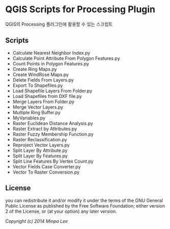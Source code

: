 QGIS Scripts for Processing Plugin 
===================================

QGIS의 Processing 플러그인에 활용할 수 있는 스크립트

Scripts
--------
 - Calculate Nearest Neighbor Index.py
 - Calculate Point Attribute From Polygon Features.py
 - Count Points in Polygon Features.py
 - Create Ring Maps.py
 - Create WindRose Maps.py
 - Delete Fields From Layers.py
 - Export To Shapefiles.py
 - Load Shapefile Layers From Folder.py
 - Load Shapefiles from DXF file.py
 - Merge Layers From Folder.py
 - Merge Vector Layers.py
 - Multiple Ring Buffer.py
 - MyVariables.py
 - Raster Euclidean Distance Analysis.py
 - Raster Extract by Attributes.py
 - Raster Fuzzy Membership Function.py
 - Raster Reclassification.py
 - Reproject Vector Layers.py
 - Split Layer By Attribute.py
 - Split Layer By Features.py
 - Split Line Features By Vertex Count.py
 - Vector Fields Case Converter.py
 - Vector To Raster Conversion.py


License
--------

you can redistribute it and/or modify it under the terms of the GNU General Public License as published by the Free Software Foundation; either version 2 of the License, or (at your option) any later version.

<em>Copyright (c) 2014 Minpa Lee</em>
